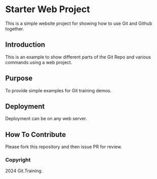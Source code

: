 # Starter Web Project

This is a simple website project for showing how to use Git and Github together.

## Introduction

This is an example to show different parts of the Git Repo and various commands using a web project.

## Purpose

To provide simple examples for Git training demos. 

## Deployment

Deployment can be on any web server.

## How To Contribute

Please fork this repository and then issue PR for review.

### Copyright

2024 Git.Training.